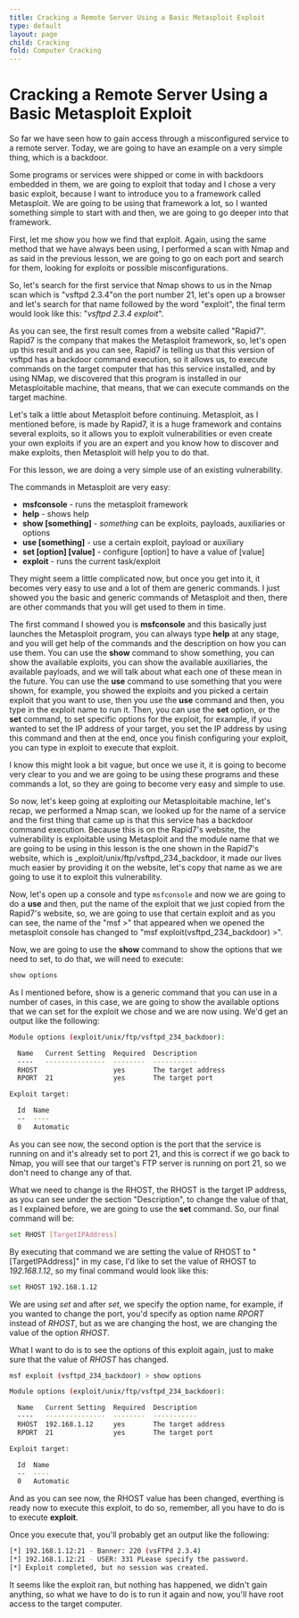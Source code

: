 ```yaml
---
title: Cracking a Remote Server Using a Basic Metasploit Exploit
type: default
layout: page
child: Cracking
fold: Computer Cracking
---
```


# Cracking a Remote Server Using a Basic Metasploit Exploit

So far we have seen how to gain access through a misconfigured service to a
remote server. Today, we are going to have an example on a very simple thing,
which is a backdoor.

Some programs or services were shipped or come in with backdoors embedded in
them, we are going to exploit that today and I chose a very basic exploit,
because I want to introduce you to a framework called Metasploit. We are going
to be using that framework a lot, so I wanted something simple to start with and
then, we are going to go deeper into that framework.

First, let me show you how we find that exploit. Again, using the same method
that we have always been using, I performed a scan with Nmap and as said in the
previous lesson, we are going to go on each port and search for them, looking
for exploits or possible misconfigurations.

So, let's search for the first service that Nmap shows to us in the Nmap scan
which is "vsftpd 2.3.4"on the port number 21, let's open up a browser and let's
search for that name followed by the word "exploit", the final term would look
like this: "_vsftpd 2.3.4 exploit_".

As you can see, the first result comes from a website called "Rapid7". Rapid7 is
the company that makes the Metasploit framework, so, let's open up this result
and as you can see, Rapid7 is telling us that this version of vsftpd has a
backdoor command execution, so it allows us, to execute commands on the target
computer that has this service installed, and by using NMap, we discovered that
this program is installed in our Metasploitable machine, that means, that we can
execute commands on the target machine.

Let's talk a little about Metasploit before continuing. Metasploit, as I
mentioned before, is made by Rapid7, it is a huge framework and contains several
exploits, so it allows you to exploit vulnerabilities or even create your own
exploits if you are an expert and you know how to discover and make exploits,
then Metasploit will help you to do that.

For this lesson, we are doing a very simple use of an existing vulnerability.

The commands in Metasploit are very easy:

- **msfconsole** - runs the metasploit framework
- **help** - shows help
- **show [something]** - _something_ can be exploits, payloads, auxiliaries or options
- **use [something]** - use a certain exploit, payload or auxiliary
- **set [option] [value]** - configure [option] to have a value of [value]
- **exploit** - runs the current task/exploit

They might seem a little complicated now, but once you get into it, it becomes
very easy to use and a lot of them are generic commands. I just showed you the
basic and generic commands of Metasploit and then, there are other commands that
you will get used to them in time.

The first command I showed you is **msfconsole** and this basically just
launches the Metasploit program, you can always type **help** at any stage,
and you will get help of the commands and the description on how you can use
them. You can use the **show** command to show something, you can show the
available exploits, you can show the available auxiliaries, the available
payloads, and we will talk about what each one of these mean in the future. You
can use the **use** command to use something that you were shown, for example,
you showed the exploits and you picked a certain exploit that you want to use,
then you use the **use** command and then, you type in the exploit name to run
it. Then, you can use the **set** option, or the **set** command, to set
specific options for the exploit, for example, if you wanted to set the IP
address of your target, you set the IP address by using this command and then
at the end, once you finish configuring your exploit, you can type in exploit
to execute that exploit.

I know this might look a bit vague, but once we use it, it is going to become
very clear to you and we are going to be using these programs and these commands
a lot, so they are going to become very easy and simple to use.

So now, let's keep going at exploiting our Metasploitable machine, let's recap,
we performed a Nmap scan, we looked up for the name of a service and the first
thing that came up is that this service has a backdoor command execution.
Because this is on the Rapid7's website, the vulnerability is exploitable using
Metasploit and the module name that we are going to be using in this lesson is
the one shown in the Rapid7's website, which is
_exploit/unix/ftp/vsftpd_234_backdoor, it made our lives much easier by
providing it on the website, let's copy that name as we are going to use it to
exploit this vulnerability.

Now, let's open up a console and type `msfconsole` and now we are going to do a
**use** and then, put the name of the exploit that we just copied from the
Rapid7's website, so, we are going to use that certain exploit and as you can
see, the name of the "msf >" that appeared when we opened the metasploit console
has changed to "msf exploit(vsftpd_234_backdoor) >".

Now, we are going to use the **show** command to show the options that we need
to set, to do that, we will need to execute:

```bash
show options
```

As I mentioned before, show is a generic command that you can use in a number of
cases, in this case, we are going to show the available options that we can set
for the exploit we chose and we are now using. We'd get an output like the
following:

```bash
Module options (exploit/unix/ftp/vsftpd_234_backdoor):

  Name   Current Setting  Required  Description
  ----   ---------------  --------  -----------
  RHOST                   yes       The target address
  RPORT  21               yes       The target port

Exploit target:

  Id  Name
  --  ----
  0   Automatic
```

As you can see now, the second option is the port that the service is running on
and it's already set to port 21, and this is correct if we go back to Nmap, you
will see that our target's FTP server is running on port 21, so we don't need to
change any of that.

What we need to change is the RHOST, the RHOST is the target IP address, as you
can see under the section "Description", to change the value of that, as I
explained before, we are going to use the **set** command. So, our final command
will be:

```bash
set RHOST [TargetIPAddress]
```

By executing that command we are setting the value of RHOST to
"[TargetIPAddress]" in my case, I'd like to set the value of RHOST to
_192.168.1.12_, so my final command would look like this:

```bash
set RHOST 192.168.1.12
```

We are using _set_ and after _set_, we specify the option name, for example, if
you wanted to change the port, you'd specify as option name _RPORT_ instead of
_RHOST_, but as we are changing the host, we are changing the value of the
option _RHOST_.

What I want to do is to see the options of this exploit again, just to make sure
that the value of _RHOST_ has changed.

```bash
msf exploit (vsftpd_234_backdoor) > show options

Module options (exploit/unix/ftp/vsftpd_234_backdoor):

  Name   Current Setting  Required  Description
  ----   ---------------  --------  -----------
  RHOST  192.168.1.12     yes       The target address
  RPORT  21               yes       The target port

Exploit target:

  Id  Name
  --  ----
  0   Automatic
```

And as you can see now, the RHOST value has been changed, everthing is ready now
to execute this exploit, to do so, remember, all you have to do is to execute
**exploit**.

Once you execute that, you'll probably get an output like the following:

```bash
[*] 192.168.1.12:21 - Banner: 220 (vsFTPd 2.3.4)
[*] 192.168.1.12:21 - USER: 331 PLease specify the password.
[*] Exploit completed, but no session was created.
```

It seems like the exploit ran, but nothing has happened, we didn't gain
anything, so what we have to do is to run it again and now, you'll have
root access to the target computer.
